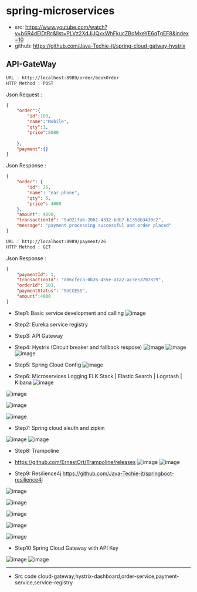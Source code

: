 # spring-microservices 

- src: https://www.youtube.com/watch?v=b6R4dElDtRc&list=PLVz2XdJiJQxxWhFkucZBoMxeYE6qTgEF8&index=10
- github: https://github.com/Java-Techie-jt/spring-cloud-gatway-hystrix

API-GateWay
-----------
```bash
URL : http://localhost:8989/order/bookOrder
HTTP Method : POST
```
Json Request :
```json
{
	"order":{
		"id":103,
		"name":"Mobile",
		"qty":1,
		"price":8000
		
	},
	"payment":{}
}
```
Json Response :
```json
{
    "order": {
        "id": 26,
        "name": "ear-phone",
        "qty": 5,
        "price": 4000
    },
    "amount": 4000,
    "transactionId": "9a021fa6-2061-4332-bdb7-b1358b3430c2",
    "message": "payment processing successful and order placed"
}

```
```bash
URL : http://localhost:8989/payment/26
HTTP Method : GET
```
Json Response :
```json
{
    "paymentId": 1,
    "transactionId": "d86cfeca-0b26-455e-a1a2-ac3e53707829",
    "orderId": 103,
    "paymentStatus": "SUCCESS",
    "amount":4000
}
```

- Step1: Basic service development and calling
![image](https://user-images.githubusercontent.com/69948118/176315360-7926c799-b9f0-4109-afa5-bed427a6d0b3.png)

- Step2: Eureka service registry
- Step3: API Gateway 
- Step4: Hystrix (Circuit breaker and fallback respose)
![image](https://user-images.githubusercontent.com/69948118/176322239-328fe046-1c6b-4bc9-92d1-396b995a05b0.png)
![image](https://user-images.githubusercontent.com/69948118/176322280-b64bb01c-3faa-425e-a67d-85f4096b6371.png)
![image](https://user-images.githubusercontent.com/69948118/176322320-73ef04d9-185c-4ee0-9e30-1f68fd9292dc.png)

- Step5: Spring Cloud Config
 ![image](https://user-images.githubusercontent.com/69948118/176323585-311c073c-948d-4822-8c30-89e8b7a5d8f1.png)

- Step6: Microservices Logging ELK Stack | Elastic Search | Logstash | Kibana
![image](https://user-images.githubusercontent.com/69948118/176345736-cbc1ee2d-8a87-41f0-8d64-cf1e38110e15.png)

![image](https://user-images.githubusercontent.com/69948118/176345833-b580dc9b-5d7f-45dc-94f6-0b0e3caaf29c.png)

![image](https://user-images.githubusercontent.com/69948118/176345871-29b280ff-97e6-4d5e-ab4c-f2f34ba29a7a.png)

![image](https://user-images.githubusercontent.com/69948118/176345996-76fdd697-1401-4bc0-acdf-3368e2ba4081.png)


- Step7: Spring cloud sleuth and zipkin

![image](https://user-images.githubusercontent.com/69948118/176351375-40e3988b-53f7-4f98-9a72-8605cebd0937.png)
![image](https://user-images.githubusercontent.com/69948118/176351519-a5e4a231-28cf-48dc-8286-4a42d22e3a25.png)

- Step8: Trampoline
- https://github.com/ErnestOrt/Trampoline/releases
 ![image](https://user-images.githubusercontent.com/69948118/176354133-c121ecf2-fe71-4558-8351-2e158aa6641a.png)
 ![image](https://user-images.githubusercontent.com/69948118/176354784-acdf6ba1-dbe1-424e-8d31-1bd5deaa41ae.png)

- Step9: Resilience4j
https://github.com/Java-Techie-jt/springboot-resilience4j

![image](https://user-images.githubusercontent.com/69948118/176361474-b2716a48-19ba-4a78-ab63-63a45d6ba439.png)

![image](https://user-images.githubusercontent.com/69948118/176361388-49fcb11a-82aa-4918-b25a-358e2a831dc8.png)

![image](https://user-images.githubusercontent.com/69948118/176361786-5bcf113c-48a5-4435-baf9-3a268497fb1c.png)

![image](https://user-images.githubusercontent.com/69948118/176365347-2aa2b461-5bca-4fbf-9a96-3631e0e19e02.png)

![image](https://user-images.githubusercontent.com/69948118/176365476-b4b1a050-7e79-486c-8a0a-d58ec8d9f4a2.png)

- Step10 Spring Cloud Gateway with API Key

![image](https://user-images.githubusercontent.com/69948118/176367735-8ac993cd-4f3c-4c79-977b-6c95a0faafee.png)
![image](https://user-images.githubusercontent.com/69948118/176367880-5620b5b8-66e1-444e-9809-597a01bfa91b.png)

---
- Src code cloud-gateway,hystrix-dashboard,order-service,payment-service,service-registry




